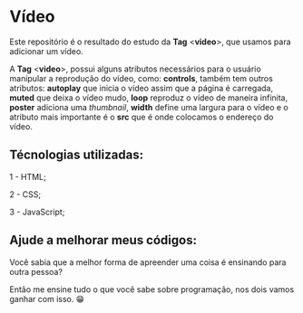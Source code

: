 # Vídeo

Este repositório é o resultado do estudo da <strong>Tag</strong> &lt;<strong>video</strong>&gt;, que usamos para adicionar um vídeo.

A <strong>Tag</strong> &lt;<strong>video</strong>&gt;, possui alguns atributos necessários para o usuário manipular a reprodução do vídeo, como: <strong>controls</strong>, também tem outros atributos: <strong>autoplay</strong> que inicia o vídeo assim que a página é carregada, <strong>muted</strong> que deixa o vídeo mudo, <strong>loop</strong> reproduz o vídeo de maneira infinita, <strong>poster</strong> adiciona uma <em>thumbnail</em>, <strong>width</strong> define uma largura para o vídeo e o atributo mais importante é o <strong>src</strong> que é onde colocamos o endereço do vídeo.

## Técnologias utilizadas:

1 - HTML;

2 - CSS;

3 - JavaScript;

## Ajude a melhorar meus códigos:

Você sabia que a melhor forma de apreender uma coisa é ensinando para outra pessoa?

Então me ensine tudo o que você sabe sobre programação, nos dois vamos ganhar com isso. 😁